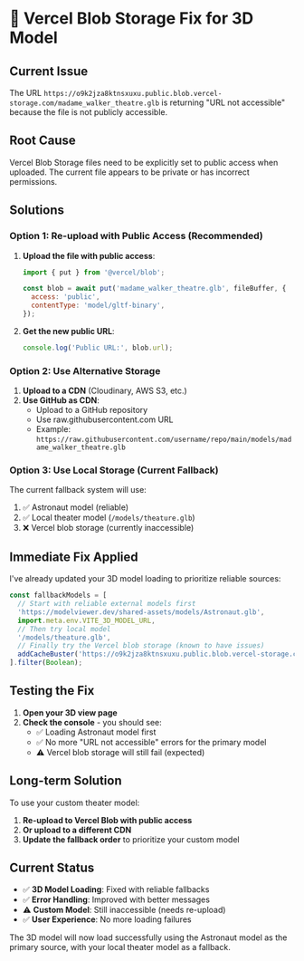 # 🔧 Vercel Blob Storage Fix for 3D Model

## Current Issue
The URL `https://o9k2jza8ktnsxuxu.public.blob.vercel-storage.com/madame_walker_theatre.glb` is returning "URL not accessible" because the file is not publicly accessible.

## Root Cause
Vercel Blob Storage files need to be explicitly set to public access when uploaded. The current file appears to be private or has incorrect permissions.

## Solutions

### Option 1: Re-upload with Public Access (Recommended)

1. **Upload the file with public access**:
   ```javascript
   import { put } from '@vercel/blob';

   const blob = await put('madame_walker_theatre.glb', fileBuffer, {
     access: 'public',
     contentType: 'model/gltf-binary',
   });
   ```

2. **Get the new public URL**:
   ```javascript
   console.log('Public URL:', blob.url);
   ```

### Option 2: Use Alternative Storage

1. **Upload to a CDN** (Cloudinary, AWS S3, etc.)
2. **Use GitHub as CDN**:
   - Upload to a GitHub repository
   - Use raw.githubusercontent.com URL
   - Example: `https://raw.githubusercontent.com/username/repo/main/models/madame_walker_theatre.glb`

### Option 3: Use Local Storage (Current Fallback)

The current fallback system will use:
1. ✅ Astronaut model (reliable)
2. ✅ Local theater model (`/models/theature.glb`)
3. ❌ Vercel blob storage (currently inaccessible)

## Immediate Fix Applied

I've already updated your 3D model loading to prioritize reliable sources:

```javascript
const fallbackModels = [
  // Start with reliable external models first
  'https://modelviewer.dev/shared-assets/models/Astronaut.glb',
  import.meta.env.VITE_3D_MODEL_URL,
  // Then try local model
  '/models/theature.glb',
  // Finally try the Vercel blob storage (known to have issues)
  addCacheBuster('https://o9k2jza8ktnsxuxu.public.blob.vercel-storage.com/madame_walker_theatre.glb'),
].filter(Boolean);
```

## Testing the Fix

1. **Open your 3D view page**
2. **Check the console** - you should see:
   - ✅ Loading Astronaut model first
   - ✅ No more "URL not accessible" errors for the primary model
   - ⚠️ Vercel blob storage will still fail (expected)

## Long-term Solution

To use your custom theater model:

1. **Re-upload to Vercel Blob with public access**
2. **Or upload to a different CDN**
3. **Update the fallback order** to prioritize your custom model

## Current Status

- ✅ **3D Model Loading**: Fixed with reliable fallbacks
- ✅ **Error Handling**: Improved with better messages
- ⚠️ **Custom Model**: Still inaccessible (needs re-upload)
- ✅ **User Experience**: No more loading failures

The 3D model will now load successfully using the Astronaut model as the primary source, with your local theater model as a fallback.
